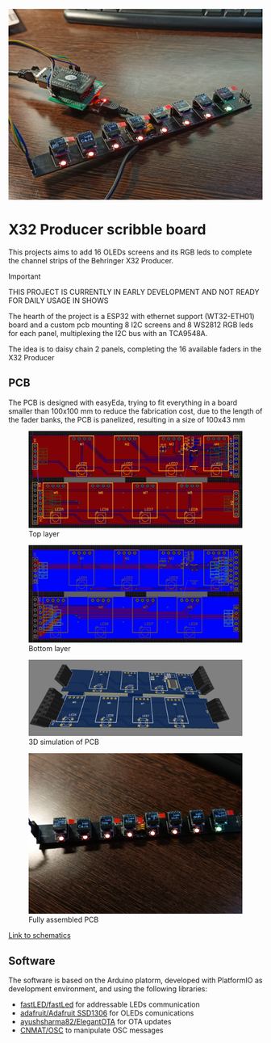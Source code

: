 ![all parts together](/docs/images/all-parts.jpg)

# X32 Producer scribble board

This projects aims to add 16 OLEDs screens and its RGB leds to complete the channel strips of the Behringer X32 Producer.

> [!IMPORTANT]
> THIS PROJECT IS CURRENTLY IN EARLY DEVELOPMENT AND NOT READY FOR DAILY USAGE IN SHOWS

The hearth of the project is a ESP32 with ethernet support (WT32-ETH01) board and a custom pcb mounting 8 I2C screens and 8 WS2812 RGB leds for each panel, multiplexing the I2C bus with an TCA9548A.

The idea is to daisy chain 2 panels, completing the 16 available faders in the X32 Producer

## PCB

The PCB is designed with easyEda, trying to fit everything in a board smaller than 100x100 mm to reduce the fabrication cost, due to the length of the fader banks, the PCB is panelized, resulting in a size of 100x43 mm

<figure>
  <img src="docs/images/pcb-top.png" alt="">
  <figcaption>Top layer</figcaption>
</figure>

<figure>
  <img src="docs/images/pcb-bottom.png" alt="">
  <figcaption>Bottom layer</figcaption>
</figure>

<figure>
  <img src="docs/images/pcb-3d.png" alt="">
  <figcaption>3D simulation of PCB</figcaption>
</figure>

<figure>
  <img src="docs/images/detail.jpg" alt="">
  <figcaption>Fully assembled PCB</figcaption>
</figure>

[Link to schematics](docs/schematic_X32-scribble.pdf)

## Software

The software is based on the Arduino platorm, developed with PlatformIO as development environment, and using the following libraries:
 - [fastLED/fastLed](https://github.com/FastLED/FastLED) for addressable LEDs communication
 - [adafruit/Adafruit SSD1306](https://github.com/adafruit/Adafruit_SSD1306) for OLEDs comunications
 - [ayushsharma82/ElegantOTA](https://github.com/ayushsharma82/ElegantOTA) for OTA updates
 - [CNMAT/OSC](https://github.com/CNMAT/OSC) to manipulate OSC messages